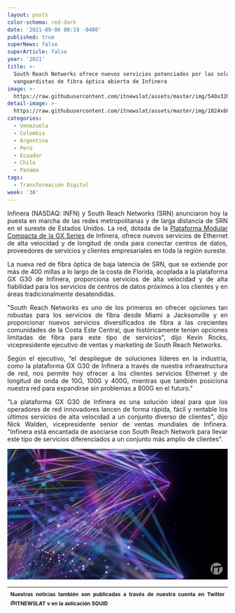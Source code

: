 ```yaml
---
layout: posts
color-schema: red-dark
date: '2021-09-06 08:19 -0400'
published: true
superNews: false
superArticle: false
year: '2021'
title: >-
  South Reach Networks ofrece nuevos servicios potenciados por las soluciones
  vanguardistas de fibra óptica abierta de Infinera
image: >-
  https://raw.githubusercontent.com/itnewslat/assets/master/img/540x320/Redes-Computacion-p.jpg
detail-image: >-
  https://raw.githubusercontent.com/itnewslat/assets/master/img/1024x680/Redes-Computacion-g.jpg
categories:
  - Venezuela
  - Colombia
  - Argentina
  - Perú
  - Ecuador
  - Chile
  - Panama
tags:
  - Transformación Digital
week: '38'
---
```


<p style="text-align: justify;">Infinera (NASDAQ: INFN) y South Reach Networks (SRN) anunciaron hoy la puesta en marcha de las redes metropolitanas y de larga distancia de SRN en el sureste de Estados Unidos. La red, dotada de la <a href="https://www.infinera.com/products/groove-gx-compact-modular-platform?utm_source=press-release&amp;utm_medium=web&amp;utm_campaign=20210830SRN">Plataforma Modular Compacta de la GX Series</a> de Infinera, ofrece nuevos servicios de Ethernet de alta velocidad y de longitud de onda para conectar centros de datos, proveedores de servicios y clientes empresariales en toda la región sureste.</p>
<p style="text-align: justify;">La nueva red de fibra óptica de baja latencia de SRN, que se extiende por más de 400 millas a lo largo de la costa de Florida, acoplada a la plataforma GX G30 de Infinera, proporciona servicios de alta velocidad y de alta fiabilidad para los servicios de centros de datos próximos a los clientes y en áreas tradicionalmente desatendidas.</p>
<p style="text-align: justify;">"South Reach Networks es uno de los primeros en ofrecer opciones tan robustas para los servicios de fibra desde Miami a Jacksonville y en proporcionar nuevos servicios diversificados de fibra a las crecientes comunidades de la Costa Este Central, que históricamente tenían opciones limitadas de fibra para este tipo de servicios", dijo Kevin Rocks, vicepresidente ejecutivo de ventas y marketing de South Reach Networks.</p>
<p style="text-align: justify;">Según el ejecutivo, “el despliegue de soluciones líderes en la industria, como la plataforma GX G30 de Infinera a través de nuestra infraestructura de red, nos permite hoy ofrecer a los clientes servicios Ethernet y de longitud de onda de 10G, 100G y 400G, mientras que también posiciona nuestra red para expandirse sin problemas a 800G en el futuro."</p>
<p style="text-align: justify;">"La plataforma GX G30 de Infinera es una solución ideal para que los operadores de red innovadores lancen de forma rápida, fácil y rentable los últimos servicios de alta velocidad a un conjunto diverso de clientes", dijo Nick Walden, vicepresidente senior de ventas mundiales de Infinera. "Infinera está encantada de asociarse con South Reach Network para llevar este tipo de servicios diferenciados a un conjunto más amplio de clientes".</p>

![](https://raw.githubusercontent.com/itnewslat/assets/master/img/540x320/Redes-Computacion-p.jpg)

<table style="height: 42px;" width="569">
<tbody>
<tr>
<td style="text-align: justify;"><sub><strong>Nuestras noticias también son publicadas a través de nuestra cuenta en Twitter <a href="https://twitter.com/itnewslat?lang=es">@ITNEWSLAT</a> y en la aplicación <a href="https://squidapp.co/en/">SQUID</a></strong></sub></td>
</tr>
</tbody>
</table>
